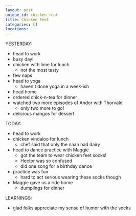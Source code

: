 ```yaml
---
layout: post
unique_id: chicken_feet
title: Chicken Feet
categories: []
locations: 
---
```


YESTERDAY:
* head to work
* busy day!
* chicken with lime for lunch
  * not the most tasty
* few naps
* head to yoga
  * haven't done yoga in a week-ish
* head home
* ordered chick-n-tea for dinner
* watched two more episodes of Andor with Thorvald
  * only two more to go!
* delicious mangos for dessert

TODAY:
* head to work
* chicken vindaloo for lunch
  * chef said that only the naan had dairy
* head to dance practice with Maggie
  * got the team to wear chicken feet socks!
  * Hector was so confused
  * did one song for a birthday dance
* practice was fun
  * hard to act serious wearing these socks though
* Maggie gave us a ride home
  * dumplings for dinner

LEARNINGS:
* glad folks appreciate my sense of humor with the socks
